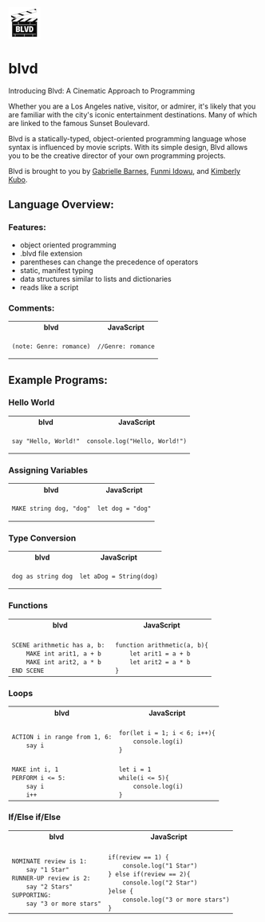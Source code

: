 <p align="left">
<img src="docs/logo.png">
</p>

# blvd

Introducing Blvd: A Cinematic Approach to Programming

Whether you are a Los Angeles native, visitor, or admirer, it's likely that you are familiar with the city's iconic entertainment destinations. Many of which are linked to the famous Sunset Boulevard.

Blvd is a statically-typed, object-oriented programming language whose syntax is influenced by movie scripts. With its simple design, Blvd allows you to be the creative director of your own programming projects.

Blvd is brought to you by [Gabrielle Barnes](https://github.com/gabrielle-barnes), [Funmi Idowu](https://github.com/Funmi-idowu), and [Kimberly Kubo](https://github.com/Kimberly-Kubo).

## Language Overview:

### Features:

- object oriented programming
- .blvd file extension
- parentheses can change the precedence of operators
- static, manifest typing
- data structures similar to lists and dictionaries
- reads like a script

### Comments:

<table>
<tr> <th>blvd</th><th>JavaScript</th> </tr>
<tr>
<td>

<code>(note: Genre: romance)</code>

</td>
<td>

<code>//Genre: romance</code>

</td>
</tr> </table>

## Example Programs:

### Hello World

<table>
<tr> <th>blvd</th><th>JavaScript</th> </tr>
<tr>
<td>

<code>say "Hello, World!"</code>

</td>
<td>

<code>console.log("Hello, World!")</code>

</td>
</tr> </table>

### Assigning Variables

<table>
<tr> <th>blvd</th><th>JavaScript</th> </tr>
<tr>
<td>

<code>MAKE string dog, "dog"</code>

</td>
<td>

<code>let dog = "dog"</code>

</td>
</tr> </table>

### Type Conversion

<table>
<tr> <th>blvd</th><th>JavaScript</th> </tr>
<tr>
<td>

<code>dog as string dog</code>

</td>
<td>

<code>let aDog = String(dog)</code>

</td>
</tr> </table>

### Functions

<table>
<tr> <th>blvd</th><th>JavaScript</th> </tr>
<tr>
<td>

<code>
SCENE arithmetic has a, b: 
    MAKE int arit1, a + b
    MAKE int arit2, a * b
END SCENE
</code>

</td>
<td>

<code>
function arithmetic(a, b){
    let arit1 = a + b
    let arit2 = a * b
}
</code>

</td>
</tr> </table>

### Loops

<table>
<tr> <th>blvd</th><th>JavaScript</th> </tr>
<tr>
<td>

<code>
ACTION i in range from 1, 6:
    say i
</code>

</td>
<td>

<code>
for(let i = 1; i < 6; i++){
    console.log(i)
}
</code>

</td>
</tr>

<td>

<code>
MAKE int i, 1
PERFORM i <= 5:
    say i
    i++
</code>

</td>
<td>

<code>
let i = 1
while(i <= 5){
    console.log(i)
}
</code>

</td>
</tr> </table>

### If/Else if/Else

<table>
<tr> <th>blvd</th><th>JavaScript</th> </tr>
<tr>
<td>

<code>
NOMINATE review is 1:
    say "1 Star"
RUNNER-UP review is 2:
    say "2 Stars"
SUPPORTING:
    say "3 or more stars"
</code>

</td>
<td>

<code>
if(review == 1) {
    console.log("1 Star")
} else if(review == 2){
    console.log("2 Star")
}else {
    console.log("3 or more stars")
}
</code>

</td>
</tr> </table>
